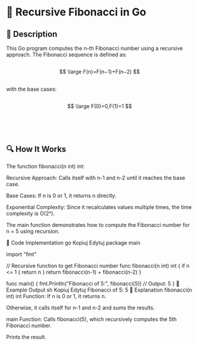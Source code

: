 # 📌 Recursive Fibonacci in Go
## 🚀 Description
This Go program computes the n-th Fibonacci number using a recursive approach. The Fibonacci sequence is defined as:
##
$$
\large F(n)=F(n−1)+F(n−2)
$$
##
with the base cases:
##
$$
\large F(0)=0,F(1)=1
$$
##
<br></br>
## 🔍 How It Works
The function fibonacci(n int) int:

Recursive Approach: Calls itself with n-1 and n-2 until it reaches the base case.

Base Cases: If n is 0 or 1, it returns n directly.

Exponential Complexity: Since it recalculates values multiple times, the time complexity is O(2ⁿ).

The main function demonstrates how to compute the Fibonacci number for n = 5 using recursion.

📜 Code Implementation
go
Kopiuj
Edytuj
package main

import "fmt"

// Recursive function to get Fibonacci number
func fibonacci(n int) int {
    if n <= 1 {
        return n
    }
    return fibonacci(n-1) + fibonacci(n-2)
}

func main() {
    fmt.Println("Fibonacci of 5:", fibonacci(5)) // Output: 5
}
🎯 Example Output
sh
Kopiuj
Edytuj
Fibonacci of 5: 5
📂 Explanation
fibonacci(n int) int Function:
If n is 0 or 1, it returns n.

Otherwise, it calls itself for n-1 and n-2 and sums the results.

main Function:
Calls fibonacci(5), which recursively computes the 5th Fibonacci number.

Prints the result.
